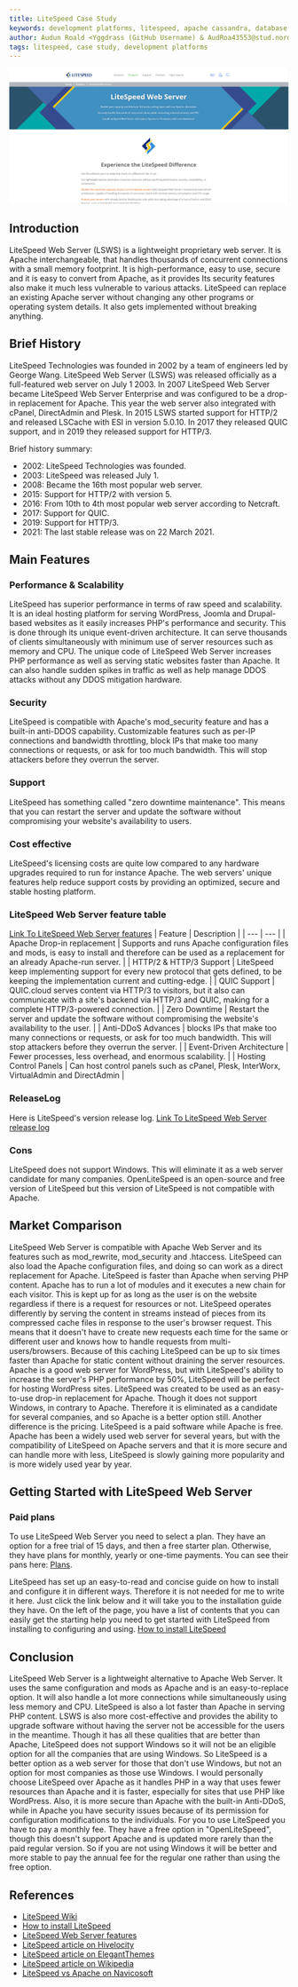 ```yaml
---
title: LiteSpeed Case Study
keywords: development platforms, litespeed, apache cassandra, database
author: Audun Roald <Yggdrass (GitHub Username) & AudRoa43553@stud.noroff.no (student email)>
tags: litespeed, case study, development platforms
---
```





![Image of LiteSpeed Web Server homepage](/LiteSpeed_HeaderImage.png)


## Introduction

LiteSpeed Web Server (LSWS) is a lightweight proprietary web server. It is Apache interchangeable, that handles thousands of concurrent connections with a small memory footprint. It is high-performance, easy to use, secure and it is easy to convert from Apache, as it provides Its security features also make it much less vulnerable to various attacks.
LiteSpeed can replace an existing Apache server without changing any other programs or operating system details. It also gets implemented without breaking anything.


## Brief History

LiteSpeed Technologies was founded in 2002 by a team of engineers led by George Wang. LiteSpeed Web Server (LSWS) was released officially as a full-featured web server on July 1 2003. In 2007 LiteSpeed Web Server became LiteSpeed Web Server Enterprise and was configured to be a drop-in replacement for Apache. This year the web server also integrated with cPanel, DirectAdmin and Plesk.
In 2015 LSWS started support for HTTP/2 and released LSCache with ESI in version 5.0.10. In 2017 they released QUIC support, and in 2019 they released support for HTTP/3.

Brief history summary:
- 2002: LiteSpeed Technologies was founded.
- 2003: LiteSpeed was released July 1.
- 2008: Became the 16th most popular web server.
- 2015: Support for HTTP/2 with version 5.
- 2016: From 10th to 4th most popular web server according to Netcraft.
- 2017: Support for QUIC.
- 2019: Support for HTTP/3.
- 2021: The last stable release was on 22 March 2021.



## Main Features

### Performance & Scalability

LiteSpeed has superior performance in terms of raw speed and scalability. It is an ideal hosting platform for serving WordPress, Joomla and Drupal-based websites as it easily increases PHP's performance and security. This is done through its unique event-driven architecture. It can serve thousands of clients simultaneously with minimum use of server resources such as memory and CPU. The unique code of LiteSpeed Web Server increases PHP performance as well as serving static websites faster than Apache. It can also handle sudden spikes in traffic as well as help manage DDOS attacks without any DDOS mitigation hardware.


### Security

LiteSpeed is compatible with Apache's mod_security feature and has a built-in anti-DDOS capability. Customizable features such as per-IP connections and bandwidth throttling, block IPs that make too many connections or requests, or ask for too much bandwidth. This will stop attackers before they overrun the server.


### Support

LiteSpeed has something called "zero downtime maintenance". This means that you can restart the server and update the software without compromising your website's availability to users.


### Cost effective

LiteSpeed's licensing costs are quite low compared to any hardware upgrades required to run for instance Apache. The web servers' unique features help reduce support costs by providing an optimized, secure and stable hosting platform.



### LiteSpeed Web Server feature table
 [Link To LiteSpeed Web Server features](https://www.litespeedtech.com/products/litespeed-web-server/features)
| Feature | Description |
| --- | --- |
| Apache Drop-in replacement | Supports and runs Apache configuration files and mods, is easy to install and therefore can be used as a replacement for an already Apache-run server. |
| HTTP/2 & HTTP/3 Support | LiteSpeed keep implementing support for every new protocol that gets defined, to be keeping the implementation current and cutting-edge. |
| QUIC Support | QUIC.cloud serves content via HTTP/3 to visitors, but it also can communicate with a site's backend via HTTP/3 and QUIC, making for a complete HTTP/3-powered connection. |
| Zero Downtime | Restart the server and update the software without compromising the website's availability to the user. |
| Anti-DDoS Advances | blocks IPs that make too many connections or requests, or ask for too much bandwidth. This will stop attackers before they overrun the server. |
| Event-Driven Architecture | Fewer processes, less overhead, and enormous scalability. |
| Hosting Control Panels | Can host control panels such as cPanel, Plesk, InterWorx, VirtualAdmin and DirectAdmin |




 ### ReleaseLog
 Here is LiteSpeed's version release log.
 [Link To LiteSpeed Web Server release log](https://www.litespeedtech.com/products/litespeed-web-server/release-log)


### Cons

LiteSpeed does not support Windows. This will eliminate it as a web server candidate for many companies.
OpenLiteSpeed is an open-source and free version of LiteSpeed but this version of LiteSpeed is not compatible with Apache.


## Market Comparison

LiteSpeed Web Server is compatible with Apache Web Server and its features such as mod_rewrite, mod_security and .htaccess. LiteSpeed can also load the Apache configuration files, and doing so can work as a direct replacement for Apache.
LiteSpeed is faster than Apache when serving PHP content. Apache has to run a lot of modules and it executes a new chain for each visitor. This is kept up for as long as the user is on the website regardless if there is a request for resources or not.
LiteSpeed operates differently by serving the content in streams instead of pieces from its compressed cache files in response to the user's browser request. This means that it doesn't have to create new requests each time for the same or different user and knows how to handle requests from multi-users/browsers.
Because of this caching LiteSpeed can be up to six times faster than Apache for static content without draining the server resources.
Apache is a good web server for WordPress, but with LiteSpeed's ability to increase the server's PHP performance by 50%, LiteSpeed will be perfect for hosting WordPress sites.
LiteSpeed was created to be used as an easy-to-use drop-in replacement for Apache. Though it does not support Windows, in contrary to Apache. Therefore it is eliminated as a candidate for several companies, and so Apache is a better option still.
Another difference is the pricing. LiteSpeed is a paid software while Apache is free.
Apache has been a widely used web server for several years, but with the compatibility of LiteSpeed on Apache servers and that it is more secure and can handle more with less, LiteSpeed is slowly gaining more popularity and is more widely used year by year.



## Getting Started with LiteSpeed Web Server

### Paid plans
To use LiteSpeed Web Server you need to select a plan. They have an option for a free trial of 15 days, and then a free starter plan. Otherwise, they have plans for monthly, yearly or one-time payments. You can see their pans here: [Plans](https://www.litespeedtech.com/products/litespeed-web-server/lsws-pricing).


LiteSpeed has set up an easy-to-read and concise guide on how to install and configure it in different ways. Therefore it is not needed for me to write it here. Just click the link below and it will take you to the installation guide they have. On the left of the page, you have a list of contents that you can easily get the starting help you need to get started with LiteSpeed from installing to configuring and using.
[How to install LiteSpeed](https://docs.litespeedtech.com/lsws/)



## Conclusion

LiteSpeed Web Server is a lightweight alternative to Apache Web Server. It uses the same configuration and mods as Apache and is an easy-to-replace option. It will also handle a lot more connections while simultaneously using less memory and CPU. LiteSpeed is also a lot faster than Apache in serving PHP content.
LSWS is also more cost-effective and provides the ability to upgrade software without having the server not be accessible for the users in the meantime.
Though it has all these qualities that are better than Apache, LiteSpeed does not support Windows so it will not be an eligible option for all the companies that are using Windows. So LiteSpeed is a better option as a web server for those that don't use Windows, but not an option for most companies as those use Windows.
I would personally choose LiteSpeed over Apache as it handles PHP in a way that uses fewer resources than Apache and it is faster, especially for sites that use PHP like WordPress. Also, it is more secure than Apache with the built-in Anti-DDoS, while in Apache you have security issues because of its permission for configuration modifications to the individuals.
For you to use LiteSpeed you have to pay a monthly fee. They have a free option in "OpenLiteSpeed", though this doesn't support Apache and is updated more rarely than the paid regular version. So if you are not using Windows it will be better and more stable to pay the annual fee for the regular one rather than using the free option.



## References

- [LiteSpeed Wiki](https://www.litespeedtech.com/support/wiki/doku.php)
- [How to install LiteSpeed](https://docs.litespeedtech.com/lsws/)
- [LiteSpeed Web Server features](https://www.litespeedtech.com/products/litespeed-web-server/features)
- [LiteSpeed article on Hivelocity](https://www.hivelocity.net/kb/what-is-litespeed/)
- [LiteSpeed article on ElegantThemes](https://www.elegantthemes.com/blog/wordpress/what-is-litespeed-web-server-software)
- [LiteSpeed article on Wikipedia](https://en.wikipedia.org/wiki/LiteSpeed_Web_Server)
- [LiteSpeed vs Apache on Navicosoft](https://www.navicosoft.com/articles/litespeed-vs-apache-whats-the-best-choice-in-2022/#:~:text=Apache%20has%20a%20module%2Dbased,replacement%20to%20Apache%20almost%20everywhere.)
